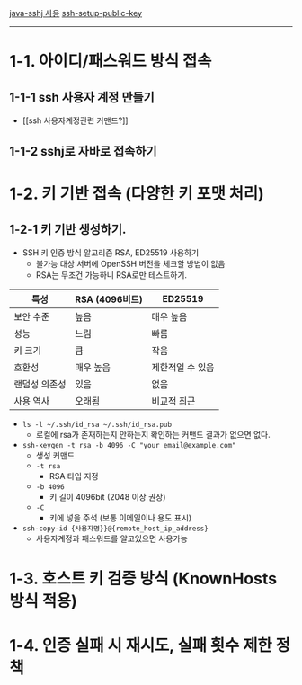 
[java-sshj 사용](https://www.baeldung.com/java-sshj-ssh-library)
[ssh-setup-public-key](https://www.baeldung.com/linux/ssh-setup-public-key-auth)
****
# 1-1. 아이디/패스워드 방식 접속
## 1-1-1 ssh 사용자 계정 만들기
- [[ssh 사용자계정관련 커맨드?]]
## 1-1-2 sshj로 자바로 접속하기

# 1-2. 키 기반 접속 (다양한 키 포맷 처리)
## 1-2-1 키 기반 생성하기.
- SSH 키 인증 방식 알고리즘 RSA, ED25519 사용하기
	- 불가능 대상 서버에 OpenSSH 버전을 체크할 방법이 없음
	- RSA는 무조건 가능하니 RSA로만 테스트하기.

| 특성      | RSA (4096비트) | ED25519   |
| ------- | ------------ | --------- |
| 보안 수준   | 높음           | 매우 높음     |
| 성능      | 느림           | 빠름        |
| 키 크기    | 큼            | 작음        |
| 호환성     | 매우 높음        | 제한적일 수 있음 |
| 랜덤성 의존성 | 있음           | 없음        |
| 사용 역사   | 오래됨          | 비교적 최근    |
- `ls -l ~/.ssh/id_rsa ~/.ssh/id_rsa.pub`
	- 로컬에 rsa가 존재하는지 안하는지 확인하는 커맨드 결과가 없으면 없다.
- `ssh-keygen -t rsa -b 4096 -C "your_email@example.com"`
	- 생성 커맨드
	- `-t rsa`
		- RSA 타입 지정
	- `-b 4096`
		- 키 길이 4096bit (2048 이상 권장)
	- `-C`
		- 키에 넣을 주석 (보통 이메일이나 용도 표시)
- `ssh-copy-id {사용자명}}@{remote_host_ip_address}`
	- 사용자계정과 패스워드를 알고있으면 사용가능

# 1-3. 호스트 키 검증 방식 (KnownHosts 방식 적용)
# 1-4. 인증 실패 시 재시도, 실패 횟수 제한 정책
